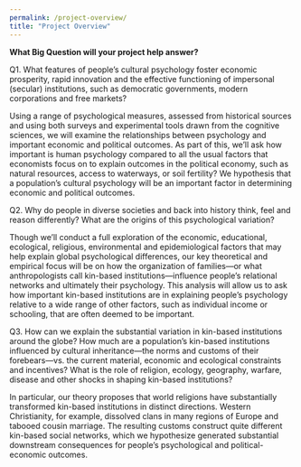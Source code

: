```yaml
---
permalink: /project-overview/
title: "Project Overview"
---
```


**What Big Question will your project help answer?**

Q1. What features of people’s cultural psychology foster economic prosperity, rapid innovation and the effective functioning of impersonal (secular) institutions, such as democratic governments, modern corporations and free markets?

Using a range of psychological measures, assessed from historical sources and using both surveys and experimental tools drawn from the cognitive sciences, we will examine the relationships between psychology and important economic and political outcomes. As part of this, we’ll ask how important is human psychology compared to all the usual factors that economists focus on to explain outcomes in the political economy, such as natural resources, access to waterways, or soil fertility? We hypothesis that a population’s cultural psychology will be an important factor in determining economic and political outcomes.

Q2. Why do people in diverse societies and back into history think, feel and reason differently? What are the origins of this psychological variation?

Though we’ll conduct a full exploration of the economic, educational, ecological, religious, environmental and epidemiological factors that may help explain global psychological differences, our key theoretical and empirical focus will be on how the organization of families—or what anthropologists call kin-based institutions—influence people’s relational networks and ultimately their psychology. This analysis will allow us to ask how important kin-based institutions are in explaining people’s psychology relative to a wide range of other factors, such as individual income or schooling, that are often deemed to be important.

Q3. How can we explain the substantial variation in kin-based institutions around the globe? How much are a population’s kin-based institutions influenced by cultural inheritance—the norms and customs of their forebears—vs. the current material, economic and ecological
constraints and incentives? What is the role of religion, ecology, geography, warfare, disease and other shocks in shaping kin-based institutions?

In particular, our theory proposes that world religions have substantially transformed kin-based institutions in distinct directions. Western Christianity, for example, dissolved clans in many regions of Europe and tabooed cousin marriage. The resulting customs construct quite
different kin-based social networks, which we hypothesize generated substantial downstream consequences for people’s psychological and political-economic outcomes.

